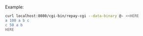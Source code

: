 Example:

```sh
curl localhost:8080/cgi-bin/repay-cgi --data-binary @- <<HERE
a 100 a b c
c 50 a b
HERE
```
